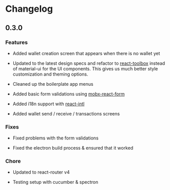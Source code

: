 Changelog
=========

## 0.3.0

### Features

- Added wallet creation screen that appears when there is no wallet yet

- Updated to the latest design specs and refactor to 
[react-toolbox](http://react-toolbox.com/) instead of
material-ui for the UI components. This gives us much better style 
customization and theming options.

- Cleaned up the boilerplate app menus

- Added basic form validations using [mobx-react-form](https://github.com/foxhound87/mobx-react-form)

- Added i18n support with [react-intl](https://github.com/yahoo/react-intl)

- Added wallet send / receive / transactions screens

### Fixes

- Fixed problems with the form validations

- Fixed the electron build process & ensured that it worked

### Chore

- Updated to react-router v4

- Testing setup with cucumber & spectron
